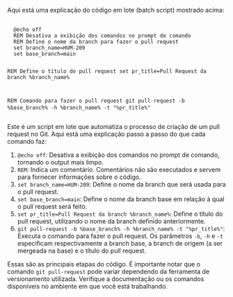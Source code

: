  <p>Aqui está uma explicação do código em lote (batch script) mostrado acima:</p>
  <pre>
    <code>
  @echo off
  REM Desativa a exibição dos comandos no prompt de comando
  REM Define o nome da branch para fazer o pull request
  set branch_name=HUM-209
  set base_branch=main

  REM Define o título do pull request
  set pr_title=Pull Request da branch %branch_name%

  REM Comando para fazer o pull request
  git pull-request -b %base_branch% -h %branch_name% -t "%pr_title%"
</code>
</pre>
  <p>Este é um script em lote que automatiza o processo de criação de um pull request no Git. Aqui está uma explicação passo a passo do que cada comando faz:</p>
  <ol>
    <li><code>@echo off</code>: Desativa a exibição dos comandos no prompt de comando, tornando o output mais limpo.</li>
    <li><code>REM</code>: Indica um comentário. Comentários não são executados e servem para fornecer informações sobre o código.</li>
    <li><code>set branch_name=HUM-209</code>: Define o nome da branch que será usada para o pull request.</li>
    <li><code>set base_branch=main</code>: Define o nome da branch base em relação à qual o pull request será feito.</li>
    <li><code>set pr_title=Pull Request da branch %branch_name%</code>: Define o título do pull request, utilizando o nome da branch definido anteriormente.</li>
    <li><code>git pull-request -b %base_branch% -h %branch_name% -t "%pr_title%"</code>: Executa o comando para fazer o pull request. Os parâmetros <code>-b</code>, <code>-h</code> e <code>-t</code> especificam respectivamente a branch base, a branch de origem (a ser mergeada na base) e o título do pull request.</li>
  </ol>
  <p>Essas são as principais etapas do código. É importante notar que o comando <code>git pull-request</code> pode variar dependendo da ferramenta de versionamento utilizada. Verifique a documentação ou os comandos disponíveis no ambiente em que você está trabalhando.</p>
</body>
</html>



